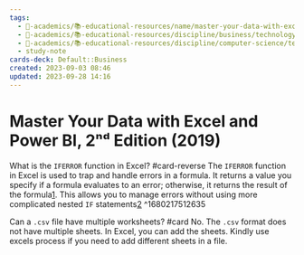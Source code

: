 ```yaml
---
tags:
  - 🔴-academics/📚-educational-resources/name/master-your-data-with-excel-and-power-bi-2nd-edition-2019
  - 🔴-academics/📚-educational-resources/discipline/business/technology/microsoft-excel
  - 🔴-academics/📚-educational-resources/discipline/computer-science/technology/microsoft-excel
  - study-note
cards-deck: Default::Business
created: 2023-09-03 08:46
updated: 2023-09-28 14:16
---
```


# Master Your Data with Excel and Power BI, 2ⁿᵈ Edition (2019)

What is the `IFERROR` function in Excel? #card-reverse 
The <span class="spoiler">`IFERROR`</span> function in Excel is used to trap and handle errors in a formula. It returns a value you specify if a formula evaluates to an error; otherwise, it returns the result of the formula[1](https://support.microsoft.com/en-us/office/iferror-function-c526fd07-caeb-47b8-8bb6-63f3e417f611). This allows you to manage errors without using more complicated nested `IF` statements[2](https://exceljet.net/functions/iferror-function)
^1680217512635

Can a `.csv` file have multiple worksheets? #card 
No. The `.csv` format does not have multiple sheets. In Excel, you can add the sheets. Kindly use excels process if you need to add different sheets in a file.


